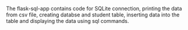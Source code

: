 The flask-sql-app contains code for SQLite connection, printing the data from csv file, creating databse and student table, inserting data into the table and displaying the data using sql commands.
